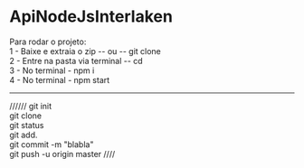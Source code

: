 # ApiNodeJsInterlaken

Para rodar o projeto: <br>
1 - Baixe e extraia o zip -- ou -- git clone<br>
2 - Entre na pasta via terminal -- cd <br>
3 - No terminal - npm i<br>
4 - No terminal - npm start<br>
<hr>
////// git init<br>
git clone<br>
git status<br>
git add.<br>
git commit -m "blabla"<br>
git push -u origin master ////<br>
